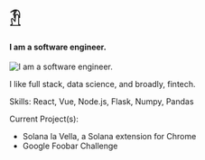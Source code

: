 #  𓁟
#### I am a software engineer.
![I am a software engineer.](www.garzi.one)

I like full stack, data science, and broadly, fintech.

Skills: React, Vue, Node.js, Flask, Numpy, Pandas

Current Project(s): 
- Solana la Vella, a Solana extension for Chrome
- Google Foobar Challenge


